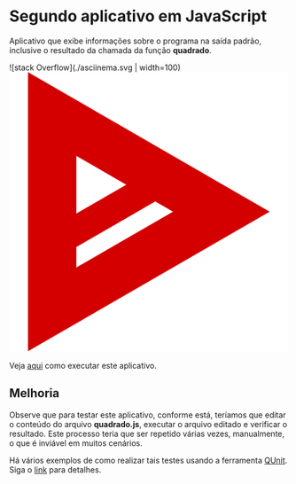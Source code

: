 # Segundo aplicativo em JavaScript
Aplicativo que exibe informações sobre o programa na saída padrão, 
inclusive o resultado da chamada da função **quadrado**.

![stack Overflow](./asciinema.svg | width=100)
<img src="./asciinema.svg">

Veja [aqui](https://asciinema.org/a/161533) como executar este 
aplicativo. 

## Melhoria
Observe que para testar este aplicativo, conforme está, teríamos que 
editar o conteúdo do arquivo **quadrado.js**, executar o arquivo 
editado e verificar o resultado.
Este processo teria que ser repetido várias vezes, manualmente, 
o que é inviável em muitos cenários. 

Há vários exemplos de como realizar tais testes usando a 
ferramenta [QUnit](https://qunitjs.com/). Siga o [link](../teste)
para detalhes.


